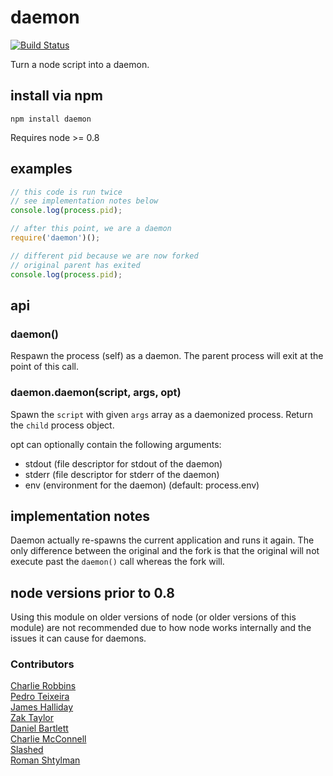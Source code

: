# daemon

[![Build Status](https://secure.travis-ci.org/indexzero/daemon.node.png)](http://travis-ci.org/indexzero/daemon.node)

Turn a node script into a daemon.

## install via npm

```
npm install daemon
```

Requires node >= 0.8

## examples

```javascript
// this code is run twice
// see implementation notes below
console.log(process.pid);

// after this point, we are a daemon
require('daemon')();

// different pid because we are now forked
// original parent has exited
console.log(process.pid);
```

## api

### daemon()

Respawn the process (self) as a daemon. The parent process will exit at the point of this call.

### daemon.daemon(script, args, opt)

Spawn the `script` with given `args` array as a daemonized process. Return the `child` process object.

opt can optionally contain the following arguments:
* stdout (file descriptor for stdout of the daemon)
* stderr (file descriptor for stderr of the daemon)
* env (environment for the daemon) (default: process.env)

## implementation notes

Daemon actually re-spawns the current application and runs it again. The only difference between the original and the fork is that the original will not execute past the `daemon()` call whereas the fork will.

## node versions prior to 0.8

Using this module on older versions of node (or older versions of this module) are not recommended due to how node works internally and the issues it can cause for daemons.

### Contributors
[Charlie Robbins](http://nodejitsu.com)  
[Pedro Teixeira](https://github.com/pgte)  
[James Halliday](https://github.com/substack)  
[Zak Taylor](https://github.com/dobl)  
[Daniel Bartlett](https://github.com/danbuk)  
[Charlie McConnell](https://github.com/AvianFlu)  
[Slashed](http://github.com/slashed)  
[Roman Shtylman](http://github.com/shtylman)  


